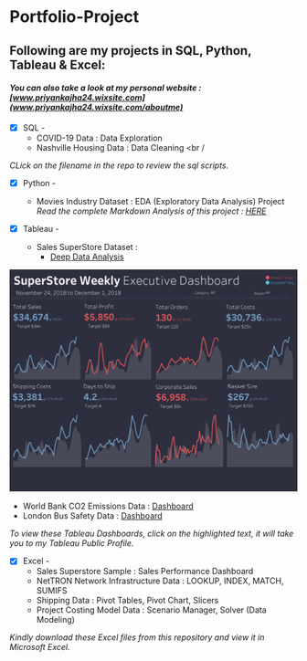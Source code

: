 # Portfolio-Project
## Following are my projects in SQL, Python, Tableau & Excel: <br />
#### *You can also take a look at my personal website : [www.priyankajha24.wixsite.com](www.priyankajha24.wixsite.com/aboutme)* <br />
- [x] SQL - 
  - COVID-19 Data : Data Exploration <br />
  - Nashville Housing Data : Data Cleaning  <br /

*CLick on the filename in the repo to review the sql scripts.*

- [x] Python - 
  - Movies Industry Dataset : EDA (Exploratory Data Analysis) Project <br />
*Read the complete Markdown Analysis of this project : [HERE](https://github.com/PriyankaJhaTheAnalyst/Python_MoviesIndustry_EDA/blob/main/README.md)*<br />

- [x] Tableau - 
  - Sales SuperStore Dataset : 
    - [Deep Data Analysis](https://public.tableau.com/app/profile/priyankajhatheanalyst/viz/SuperStoreDataset5Dashboards/1KPIDashboard) <br />

![KPI Dashboard](visuals/KPIDashboard.png)

  - World Bank CO2 Emissions Data : [Dashboard](https://public.tableau.com/views/WorldBankCo2Emissions_16149182681650/Dashboard1?:language=en-GB&:display_count=n&:origin=viz_share_link) <br />
  - London Bus Safety Data : [Dashboard](https://public.tableau.com/views/TableauCertificationCourse2/ChartsDashboard?:language=en-GB&:display_count=n&:origin=viz_share_link) <br /> 

*To view these Tableau Dashboards, click on the highlighted text, it will take you to my Tableau Public Profile.*

- [x] Excel - 
  - Sales Superstore Sample : Sales Performance Dashboard <br />
  - NetTRON Network Infrastructure Data : LOOKUP, INDEX, MATCH, SUMIFS <br />
  - Shipping Data : Pivot Tables, Pivot Chart, Slicers <br />
  - Project Costing Model Data : Scenario Manager, Solver (Data Modeling)

*Kindly download these Excel files from this repository and view it in Microsoft Excel.*
